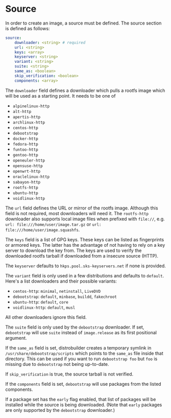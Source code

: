 # Source

In order to create an image, a source must be defined.
The source section is defined as follows:

```yaml
source:
    downloader: <string> # required
    url: <string>
    keys: <array>
    keyserver: <string>
    variant: <string>
    suite: <string>
    same_as: <boolean>
    skip_verification: <boolean>
    components: <array>
```

The `downloader` field defines a downloader which pulls a rootfs image which will be used as a starting point.
It needs to be one of

* `alpinelinux-http`
* `alt-http`
* `apertis-http`
* `archlinux-http`
* `centos-http`
* `debootstrap`
* `docker-http`
* `fedora-http`
* `funtoo-http`
* `gentoo-http`
* `openeuler-http`
* `opensuse-http`
* `openwrt-http`
* `oraclelinux-http`
* `sabayon-http`
* `rootfs-http`
* `ubuntu-http`
* `voidlinux-http`

The `url` field defines the URL or mirror of the rootfs image.
Although this field is not required, most downloaders will need it. The `rootfs-http` downloader also supports local image files when prefixed with `file://`, e.g. `url: file:///home/user/image.tar.gz` or `url: file:///home/user/image.squashfs`.

The `keys` field is a list of GPG keys.
These keys can be listed as fingerprints or armored keys.
The latter has the advantage of not having to rely on a key server to download the key from.
The keys are used to verify the downloaded rootfs tarball if downloaded from a insecure source (HTTP).

The `keyserver` defaults to `hkps.pool.sks-keyservers.net` if none is provided.

The `variant` field is only used in a few distributions and defaults to `default`.
Here's a list downloaders and their possible variants:

* `centos-http`: `minimal`, `netinstall`, `LiveDVD`
* `debootstrap`: `default`, `minbase`, `buildd`, `fakechroot`
* `ubuntu-http`: `default`, `core`
* `voidlinux-http`: `default`, `musl`

All other downloaders ignore this field.

The `suite` field is only used by the `debootstrap` downloader.
If set, `debootstrap` will use `suite` instead of `image.release` as its first positional argument.

If the `same_as` field is set, distrobuilder creates a temporary symlink in `/usr/share/debootstrap/scripts` which points to the `same_as` file inside that directory.
This can be used if you want to run `debootstrap foo` but `foo` is missing due to `debootstrap` not being up-to-date.

If `skip_verification` is true, the source tarball is not verified.

If the `components` field is set, `debootstrap` will use packages from the listed components.

If a package set has the `early` flag enabled, that list of packages will be installed
while the source is being downloaded. (Note that `early` packages are only supported by
the `debootstrap` downloader.)
